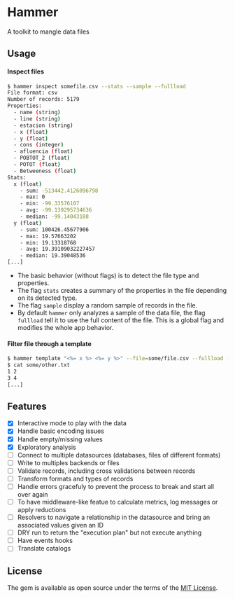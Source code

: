 # Hammer

A toolkit to mangle data files

## Usage

#### Inspect files

```bash
$ hammer inspect somefile.csv --stats --sample --fullload
File format: csv
Number of records: 5179
Properties:
  - name (string)
  - line (string)
  - estacion (string)
  - x (float)
  - y (float)
  - cons (integer)
  - afluencia (float)
  - POBTOT_2 (float)
  - POTOT (float)
  - Betweeness (float)
Stats:
  x (float)
    - sum: -513442.4126096798
    - max: 0
    - min: -99.33576107
    - avg: -99.139295734636
    - median: -99.14043188
  y (float)
    - sum: 100426.45677906
    - max: 19.57663202
    - min: 19.13318768
    - avg: 19.39109032227457
    - median: 19.39048536
[...]
```
 * The basic behavior (without flags) is to detect the file type and properties.
 * The flag `stats` creates a summary of the properties in the file depending on its detected type.
 * The flag `sample` display a random sample of records in the file.
 * By default `hammer` only analyzes a sample of the data file, the flag `fullload` tell it to use the full content of the file. This is a global flag and modifies the whole app behavior.

#### Filter file through a template

```bash
$ hammer template "<%= x %> <%= y %>" --file=some/file.csv --fullload --output=some/other.txt
$ cat some/other.txt
1 2
3 4
[...]
```

## Features
  - [x] Interactive mode to play with the data
  - [x] Handle basic encoding issues
  - [x] Handle empty/missing values
  - [x] Exploratory analysis
  - [ ] Connect to multiple datasources (databases, files of different formats)
  - [ ] Write to multiples backends or files
  - [ ] Validate records, including cross validations between records
  - [ ] Transform formats and types of records
  - [ ] Handle errors gracefuly to prevent the process to break and start all over again
  - [ ] To have middleware-like featue to calculate metrics, log messages or apply reductions
  - [ ] Resolvers to navigate a relationship in the datasource and bring an associated values given an ID
  - [ ] DRY run to return the "execution plan" but not execute anything
  - [ ] Have events hooks
  - [ ] Translate catalogs

## License

The gem is available as open source under the terms of the [MIT License](https://opensource.org/licenses/MIT).
